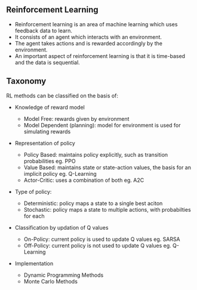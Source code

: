## Reinforcement Learning
- Reinforcement learning is an area of machine learning which uses feedback data to learn.
- It consists of an agent which interacts with an environment.
- The agent takes actions and is rewarded accordingly by the environment.
- An important aspect of reinforcement learning is that it is time-based and the data is sequential.

## Taxonomy
RL methods can be classified on the basis of:

- Knowledge of reward model 
  - Model Free: rewards given by environment
  - Model Dependent (planning): model for environment is used for simulating rewards

- Representation of policy
  - Policy Based: maintains policy explicitly, such as transition probabilities
  eg. PPO
  - Value Based: maintains state or state-action values, the basis for an implicit policy
  eg. Q-Learning
  - Actor-Critic: uses a combination of both
  eg. A2C

- Type of policy:
  - Deterministic: policy maps a state to a single best aciton
  - Stochastic: policy maps a state to multiple actions, with probabilties for each 

- Classification by updation of Q values
  - On-Policy: current policy is used to update Q values
  eg. SARSA
  - Off-Policy: current policy is not used to update Q values
  eg. Q-Learning

- Implementation
  - Dynamic Programming Methods
  - Monte Carlo Methods